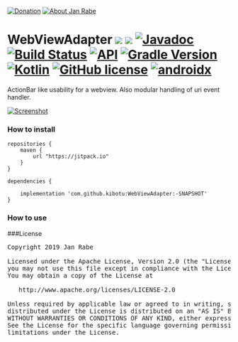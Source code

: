 [![Donation](https://img.shields.io/badge/by%20me%20a%20beer-brightgreen.svg)](https://www.paypal.me/janrabe/5) [![About Jan Rabe](https://img.shields.io/badge/about-me-green.svg)](https://about.me/janrabe)
# WebViewAdapter [![](https://jitpack.io/v/kibotu/WebViewAdapter.svg)](https://jitpack.io/#kibotu/WebViewAdapter) [![](https://jitpack.io/v/kibotu/WebViewAdapter/month.svg)](https://jitpack.io/#kibotu/WebViewAdapter) [![Javadoc](https://img.shields.io/badge/javadoc-SNAPSHOT-green.svg)](https://jitpack.io/com/github/kibotu/WebViewAdapter/master-SNAPSHOT/javadoc/index.html) [![Build Status](https://travis-ci.org/kibotu/WebViewAdapter.svg)](https://travis-ci.org/kibotu/WebViewAdapter)  [![API](https://img.shields.io/badge/API-15%2B-brightgreen.svg?style=flat)](https://android-arsenal.com/api?level=15) [![Gradle Version](https://img.shields.io/badge/gradle-5.3.1-green.svg)](https://docs.gradle.org/current/release-notes)  [![Kotlin](https://img.shields.io/badge/kotlin-1.3.21-green.svg)](https://kotlinlang.org/) [![GitHub license](https://img.shields.io/badge/license-Apache%202-blue.svg)](https://raw.githubusercontent.com/kibotu/WebViewAdapter/master/LICENSE) [![androidx](https://img.shields.io/badge/androidx-brightgreen.svg)](https://developer.android.com/topic/libraries/support-library/refactor)

ActionBar like usability for a webview. Also modular handling of uri event handler.

[![Screenshot](https://raw.githubusercontent.com/kibotu/WebViewAdapter/master/screenshot.png)](https://raw.githubusercontent.com/kibotu/WebViewAdapter/master/screenshot.png)

### How to install

	repositories {
	    maven {
	        url "https://jitpack.io"
	    }
	}

	dependencies {

        implementation 'com.github.kibotu:WebViewAdapter:-SNAPSHOT'
    }

### How to use



###License
<pre>
Copyright 2019 Jan Rabe

Licensed under the Apache License, Version 2.0 (the "License");
you may not use this file except in compliance with the License.
You may obtain a copy of the License at

   http://www.apache.org/licenses/LICENSE-2.0

Unless required by applicable law or agreed to in writing, software
distributed under the License is distributed on an "AS IS" BASIS,
WITHOUT WARRANTIES OR CONDITIONS OF ANY KIND, either express or implied.
See the License for the specific language governing permissions and
limitations under the License.
</pre>